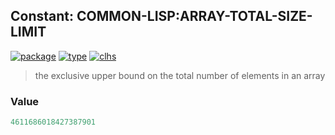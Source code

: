 ## Constant: COMMON-LISP:ARRAY-TOTAL-SIZE-LIMIT
[![package](https://img.shields.io/badge/Package-COMMON--LISP-5f9ea0.svg?style=social&colorA=999999)](../) [![type](https://img.shields.io/badge/Type-Constant-5f9ea0.svg?style=social&colorA=999999)](../#constant) [![clhs](https://img.shields.io/badge/CLHS-ARRAY--TOTAL--SIZE--LIMIT-5f9ea0.svg?style=social&colorA=999999)](http://www.lispworks.com/documentation/HyperSpec/Body/v_ar_tot.htm) 

> the exclusive upper bound on the total number of elements in an array

### Value
```cl
4611686018427387901
```
